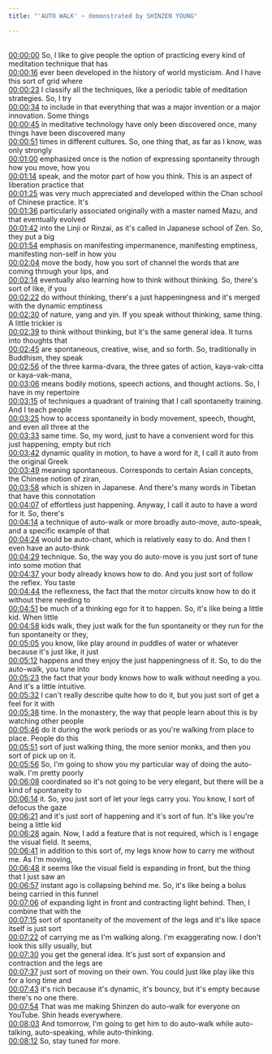 ```yaml
---
title: "'AUTO WALK' ~ demonstrated by SHINZEN YOUNG"

---
```

<br>[00:00:00](https://www.youtube.com/watch?v=vOB6NQo0Kr8&t=0)   So, I like to give people the option of practicing every kind of meditation technique that has 
<br>[00:00:16](https://www.youtube.com/watch?v=vOB6NQo0Kr8&t=16)   ever been developed in the history of world mysticism. And I have this sort of grid where 
<br>[00:00:23](https://www.youtube.com/watch?v=vOB6NQo0Kr8&t=23)   I classify all the techniques, like a periodic table of meditation strategies. So, I try 
<br>[00:00:34](https://www.youtube.com/watch?v=vOB6NQo0Kr8&t=34)   to include in that everything that was a major invention or a major innovation. Some things 
<br>[00:00:45](https://www.youtube.com/watch?v=vOB6NQo0Kr8&t=45)   in meditative technology have only been discovered once, many things have been discovered many 
<br>[00:00:51](https://www.youtube.com/watch?v=vOB6NQo0Kr8&t=51)   times in different cultures. So, one thing that, as far as I know, was only strongly 
<br>[00:01:00](https://www.youtube.com/watch?v=vOB6NQo0Kr8&t=60)   emphasized once is the notion of expressing spontaneity through how you move, how you 
<br>[00:01:14](https://www.youtube.com/watch?v=vOB6NQo0Kr8&t=74)   speak, and the motor part of how you think. This is an aspect of liberation practice that 
<br>[00:01:25](https://www.youtube.com/watch?v=vOB6NQo0Kr8&t=85)   was very much appreciated and developed within the Chan school of Chinese practice. It's 
<br>[00:01:36](https://www.youtube.com/watch?v=vOB6NQo0Kr8&t=96)   particularly associated originally with a master named Mazu, and that eventually evolved 
<br>[00:01:42](https://www.youtube.com/watch?v=vOB6NQo0Kr8&t=102)   into the Linji or Rinzai, as it's called in Japanese school of Zen. So, they put a big 
<br>[00:01:54](https://www.youtube.com/watch?v=vOB6NQo0Kr8&t=114)   emphasis on manifesting impermanence, manifesting emptiness, manifesting non-self in how you 
<br>[00:02:04](https://www.youtube.com/watch?v=vOB6NQo0Kr8&t=124)   move the body, how you sort of channel the words that are coming through your lips, and 
<br>[00:02:14](https://www.youtube.com/watch?v=vOB6NQo0Kr8&t=134)   eventually also learning how to think without thinking. So, there's sort of like, if you 
<br>[00:02:22](https://www.youtube.com/watch?v=vOB6NQo0Kr8&t=142)   do without thinking, there's a just happeningness and it's merged with the dynamic emptiness 
<br>[00:02:30](https://www.youtube.com/watch?v=vOB6NQo0Kr8&t=150)   of nature, yang and yin. If you speak without thinking, same thing. A little trickier is 
<br>[00:02:39](https://www.youtube.com/watch?v=vOB6NQo0Kr8&t=159)   to think without thinking, but it's the same general idea. It turns into thoughts that 
<br>[00:02:45](https://www.youtube.com/watch?v=vOB6NQo0Kr8&t=165)   are spontaneous, creative, wise, and so forth. So, traditionally in Buddhism, they speak 
<br>[00:02:56](https://www.youtube.com/watch?v=vOB6NQo0Kr8&t=176)   of the three karma-dvara, the three gates of action, kaya-vak-citta or kaya-vak-mana, 
<br>[00:03:06](https://www.youtube.com/watch?v=vOB6NQo0Kr8&t=186)   means bodily motions, speech actions, and thought actions. So, I have in my repertoire 
<br>[00:03:15](https://www.youtube.com/watch?v=vOB6NQo0Kr8&t=195)   of techniques a quadrant of training that I call spontaneity training. And I teach people 
<br>[00:03:25](https://www.youtube.com/watch?v=vOB6NQo0Kr8&t=205)   how to access spontaneity in body movement, speech, thought, and even all three at the 
<br>[00:03:33](https://www.youtube.com/watch?v=vOB6NQo0Kr8&t=213)   same time. So, my word, just to have a convenient word for this just happening, empty but rich 
<br>[00:03:42](https://www.youtube.com/watch?v=vOB6NQo0Kr8&t=222)   dynamic quality in motion, to have a word for it, I call it auto from the original Greek 
<br>[00:03:49](https://www.youtube.com/watch?v=vOB6NQo0Kr8&t=229)   meaning spontaneous. Corresponds to certain Asian concepts, the Chinese notion of ziran, 
<br>[00:03:58](https://www.youtube.com/watch?v=vOB6NQo0Kr8&t=238)   which is shizen in Japanese. And there's many words in Tibetan that have this connotation 
<br>[00:04:07](https://www.youtube.com/watch?v=vOB6NQo0Kr8&t=247)   of effortless just happening. Anyway, I call it auto to have a word for it. So, there's 
<br>[00:04:14](https://www.youtube.com/watch?v=vOB6NQo0Kr8&t=254)   a technique of auto-walk or more broadly auto-move, auto-speak, and a specific example of that 
<br>[00:04:24](https://www.youtube.com/watch?v=vOB6NQo0Kr8&t=264)   would be auto-chant, which is relatively easy to do. And then I even have an auto-think 
<br>[00:04:29](https://www.youtube.com/watch?v=vOB6NQo0Kr8&t=269)   technique. So, the way you do auto-move is you just sort of tune into some motion that 
<br>[00:04:37](https://www.youtube.com/watch?v=vOB6NQo0Kr8&t=277)   your body already knows how to do. And you just sort of follow the reflex. You taste 
<br>[00:04:44](https://www.youtube.com/watch?v=vOB6NQo0Kr8&t=284)   the reflexness, the fact that the motor circuits know how to do it without there needing to 
<br>[00:04:51](https://www.youtube.com/watch?v=vOB6NQo0Kr8&t=291)   be much of a thinking ego for it to happen. So, it's like being a little kid. When little 
<br>[00:04:58](https://www.youtube.com/watch?v=vOB6NQo0Kr8&t=298)   kids walk, they just walk for the fun spontaneity or they run for the fun spontaneity or they, 
<br>[00:05:05](https://www.youtube.com/watch?v=vOB6NQo0Kr8&t=305)   you know, like play around in puddles of water or whatever because it's just like, it just 
<br>[00:05:12](https://www.youtube.com/watch?v=vOB6NQo0Kr8&t=312)   happens and they enjoy the just happeningness of it. So, to do the auto-walk, you tune into 
<br>[00:05:23](https://www.youtube.com/watch?v=vOB6NQo0Kr8&t=323)   the fact that your body knows how to walk without needing a you. And it's a little intuitive. 
<br>[00:05:32](https://www.youtube.com/watch?v=vOB6NQo0Kr8&t=332)   I can't really describe quite how to do it, but you just sort of get a feel for it with 
<br>[00:05:38](https://www.youtube.com/watch?v=vOB6NQo0Kr8&t=338)   time. In the monastery, the way that people learn about this is by watching other people 
<br>[00:05:46](https://www.youtube.com/watch?v=vOB6NQo0Kr8&t=346)   do it during the work periods or as you're walking from place to place. People do this 
<br>[00:05:51](https://www.youtube.com/watch?v=vOB6NQo0Kr8&t=351)   sort of just walking thing, the more senior monks, and then you sort of pick up on it. 
<br>[00:05:56](https://www.youtube.com/watch?v=vOB6NQo0Kr8&t=356)   So, I'm going to show you my particular way of doing the auto-walk. I'm pretty poorly 
<br>[00:06:08](https://www.youtube.com/watch?v=vOB6NQo0Kr8&t=368)   coordinated so it's not going to be very elegant, but there will be a kind of spontaneity to 
<br>[00:06:14](https://www.youtube.com/watch?v=vOB6NQo0Kr8&t=374)   it. So, you just sort of let your legs carry you. You know, I sort of defocus the gaze 
<br>[00:06:21](https://www.youtube.com/watch?v=vOB6NQo0Kr8&t=381)   and it's just sort of happening and it's sort of fun. It's like you're being a little kid 
<br>[00:06:28](https://www.youtube.com/watch?v=vOB6NQo0Kr8&t=388)   again. Now, I add a feature that is not required, which is I engage the visual field. It seems, 
<br>[00:06:41](https://www.youtube.com/watch?v=vOB6NQo0Kr8&t=401)   in addition to this sort of, my legs know how to carry me without me. As I'm moving, 
<br>[00:06:48](https://www.youtube.com/watch?v=vOB6NQo0Kr8&t=408)   it seems like the visual field is expanding in front, but the thing that I just saw an 
<br>[00:06:57](https://www.youtube.com/watch?v=vOB6NQo0Kr8&t=417)   instant ago is collapsing behind me. So, it's like being a bolus being carried in this funnel 
<br>[00:07:06](https://www.youtube.com/watch?v=vOB6NQo0Kr8&t=426)   of expanding light in front and contracting light behind. Then, I combine that with the 
<br>[00:07:15](https://www.youtube.com/watch?v=vOB6NQo0Kr8&t=435)   sort of spontaneity of the movement of the legs and it's like space itself is just sort 
<br>[00:07:22](https://www.youtube.com/watch?v=vOB6NQo0Kr8&t=442)   of carrying me as I'm walking along. I'm exaggerating now. I don't look this silly usually, but 
<br>[00:07:30](https://www.youtube.com/watch?v=vOB6NQo0Kr8&t=450)   you get the general idea. It's just sort of expansion and contraction and the legs are 
<br>[00:07:37](https://www.youtube.com/watch?v=vOB6NQo0Kr8&t=457)   just sort of moving on their own. You could just like play like this for a long time and 
<br>[00:07:43](https://www.youtube.com/watch?v=vOB6NQo0Kr8&t=463)   it's rich because it's dynamic, it's bouncy, but it's empty because there's no one there. 
<br>[00:07:54](https://www.youtube.com/watch?v=vOB6NQo0Kr8&t=474)   That was me making Shinzen do auto-walk for everyone on YouTube. Shin heads everywhere. 
<br>[00:08:03](https://www.youtube.com/watch?v=vOB6NQo0Kr8&t=483)   And tomorrow, I'm going to get him to do auto-walk while auto-talking, auto-speaking, while auto-thinking. 
<br>[00:08:12](https://www.youtube.com/watch?v=vOB6NQo0Kr8&t=492)   So, stay tuned for more. 
<br>